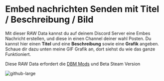 # Embed nachrichten Senden mit Titel / Beschreibung / Bild
Mit dieser RAW Data kannst du auf deinem Discord Server eine Embes Nachricht erstellen, und diese in einen Channel deiner wahl Posten.
Du kannst hier einen **Titel** und eine **Beschreibung** sowie eine **Grafik** angeben. Schaue dir dazu unten meine GIF Grafik an, dort siehst du wie das ganze Funktioniert.

Diese RAW Data erfordert die [DBM Mods](https://github.com/Discord-Bot-Maker-Mods/DBM-Mods) und Beta Steam Version

![github-large](https://i.imgur.com/xyO8wFa.gif)

